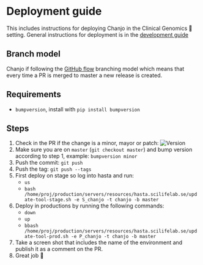 # Deployment guide
This includes instructions for deploying Chanjo in the Clinical Genomics :hospital: setting. General instructions for deployment is in the [development guide][development-guide]

## Branch model

Chanjo if following the [GitHub flow][gh-flow] branching model which means that every time a PR is merged to master a new release is created.

## Requirements

- `bumpversion`, install with `pip install bumpversion`

## Steps

1. Check in the PR if the change is a minor, mayor or patch: ![Version][pr-version]
1. Make sure you are on `master` (`git checkout master`) and bump version according to step 1, example: `bumpversion minor`
1. Push the commit: `git push`
1. Push the tag: `git push --tags`
1. First deploy on stage so log into hasta and run:
    - `us`
    - `bash /home/proj/production/servers/resources/hasta.scilifelab.se/update-tool-stage.sh -e S_chanjo -t chanjo -b master`
1. Deploy in productions by running the following commands:
    - `down`
    - `up`
    - `bbash /home/proj/production/servers/resources/hasta.scilifelab.se/update-tool-prod.sh -e P_chanjo -t chanjo -b master`
1. Take a screen shot that includes the name of the environment and publish it as a comment on the PR.
1. Great job :whale2:




[pr-version]: docs/img/version.png
[development-guide]: http://clinical-genomics.github.io/development/publish/prod/
[gh-flow]: http://clinical-genomics.github.io/development/dev/models/#rolling-release-github-flow

